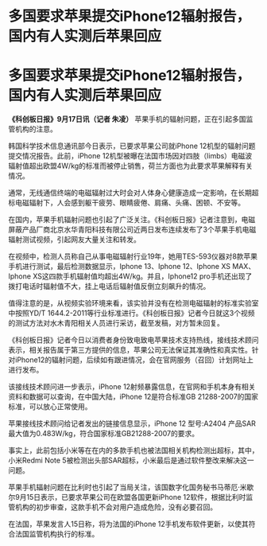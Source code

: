 # 多国要求苹果提交iPhone12辐射报告，国内有人实测后苹果回应

# 多国要求苹果提交iPhone12辐射报告，国内有人实测后苹果回应

**《科创板日报》9月17日讯（记者 朱凌）** 苹果手机的辐射问题，正在引起多国监管机构的注意。

韩国科学技术信息通讯部今日表示，已要求苹果公司就iPhone 12机型的辐射问题提交情况报告。此前，iPhone
12机型被曝在法国市场因对四肢（limbs）电磁波辐射值超出欧盟4W/kg的标准而被停止销售，荷兰方面也为此要求苹果解释有关情况。

通常，无线通信终端的电磁辐射过大时会对人体身心健康造成一定影响，在长期超标电磁辐射下，人会感到躯干疲劳、眼睛疲倦、肩痛、头痛、困顿、不安等。

在国内，苹果手机辐射问题也引起了广泛关注。《科创板日报》记者注意到，电磁屏蔽产品厂商北京水华青阳科技有限公司近两日发布连续发布了3个苹果手机电磁辐射测试视频，引起网友大量关注和转发。

在视频中，检测人员称自己从事电磁辐射行业19年，她用TES-593仪器对8款苹果手机进行测试，最后检测数据显示，Iphone 13、Iphone
12、Iphone XS MAX、Iphone XS这四款手机辐射值均超出4W/kg。并且，Iphone12
pro手机还出现了拨打电话时辐射值不大，挂上电话后辐射值反倒立刻飙升的情况。

值得注意的是，从视频实验环境来看，该实验并没有在检测电磁辐射的标准实验室中按照YD/T
1644.2-2011等行业标准进行。《科创板日报》记者今日就这3个视频的测试方法对水木青阳相关人员进行采访，截至发稿，对方暂未回复。

《科创板日报》记者今日以消费者身份致电致电苹果技术支持热线，接线技术顾问表示，相关报告属于第三方提供的信息，苹果公司无法保证其准确性和真实性。针对iPhone12的辐射问题，后续如有跟进情况，会在官网服务（召回）计划网址上进行发布。

该接线技术顾问进一步表示，iPhone 12射频暴露信息，在官网和手机本身有相关资料和数据可以查询，在中国大陆，iPhone 12是符合标准GB
21288-2007的国家标准，可以放心正常使用。

苹果接线技术顾问给记者发出的链接信息显示，iPhone 12 型号:A2404
产品SAR最大值为0.483W/kg，符合国家标准GB21288-2007的要求。

事实上，此前包括小米等在在内的多款手机也被法国相关机构检测出超标，其中，小米Redmi Note
5被检测出头部SAR超标，小米最后是通过软件整改来解决这一问题。

苹果手机辐射问题在比利时也引起了当局关注，该国数字化国务秘书马蒂厄·米歇尔9月15日表示，已要求苹果公司在欧盟各国更新iPhone
12软件，根据比利时监管机构的初步审查，这款手机不会对用户造成危险，没有必要召回。

在法国，苹果发言人15日称，将为法国的iPhone 12手机发布软件更新，以使其符合法国监管机构执行的标准。

